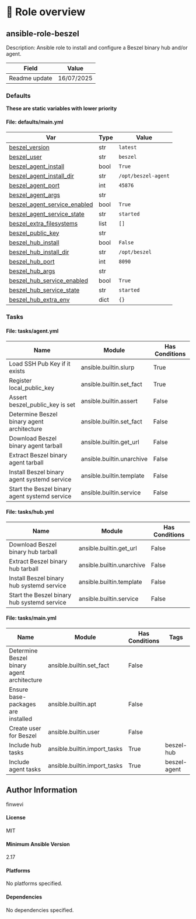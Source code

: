 <!-- DOCSIBLE START -->

# 📃 Role overview

## ansible-role-beszel



Description: Ansible role to install and configure a Beszel binary hub and/or agent.


| Field                | Value           |
|--------------------- |-----------------|
| Readme update        | 16/07/2025 |








### Defaults

**These are static variables with lower priority**

#### File: defaults/main.yml

| Var          | Type         | Value       |
|--------------|--------------|-------------|
| [beszel_version](defaults/main.yml#L6)   | str | `latest` |    
| [beszel_user](defaults/main.yml#L8)   | str | `beszel` |    
| [beszel_agent_install](defaults/main.yml#L11)   | bool | `True` |    
| [beszel_agent_install_dir](defaults/main.yml#L13)   | str | `/opt/beszel-agent` |    
| [beszel_agent_port](defaults/main.yml#L15)   | int | `45876` |    
| [beszel_agent_args](defaults/main.yml#L17)   | str |  |    
| [beszel_agent_service_enabled](defaults/main.yml#L19)   | bool | `True` |    
| [beszel_agent_service_state](defaults/main.yml#L21)   | str | `started` |    
| [beszel_extra_filesystems](defaults/main.yml#L23)   | list | `[]` |    
| [beszel_public_key](defaults/main.yml#L25)   | str |  |    
| [beszel_hub_install](defaults/main.yml#L28)   | bool | `False` |    
| [beszel_hub_install_dir](defaults/main.yml#L30)   | str | `/opt/beszel` |    
| [beszel_hub_port](defaults/main.yml#L32)   | int | `8090` |    
| [beszel_hub_args](defaults/main.yml#L34)   | str |  |    
| [beszel_hub_service_enabled](defaults/main.yml#L36)   | bool | `True` |    
| [beszel_hub_service_state](defaults/main.yml#L38)   | str | `started` |    
| [beszel_hub_extra_env](defaults/main.yml#L40)   | dict | `{}` |    





### Tasks


#### File: tasks/agent.yml

| Name | Module | Has Conditions |
| ---- | ------ | -------------- |
| Load SSH Pub Key if it exists | ansible.builtin.slurp | True |
| Register local_public_key | ansible.builtin.set_fact | True |
| Assert beszel_public_key is set | ansible.builtin.assert | False |
| Determine Beszel binary agent architecture | ansible.builtin.set_fact | False |
| Download Beszel binary agent tarball | ansible.builtin.get_url | False |
| Extract Beszel binary agent tarball | ansible.builtin.unarchive | False |
| Install Beszel binary agent systemd service | ansible.builtin.template | False |
| Start the Beszel binary agent systemd service | ansible.builtin.service | False |

#### File: tasks/hub.yml

| Name | Module | Has Conditions |
| ---- | ------ | -------------- |
| Download Beszel binary hub tarball | ansible.builtin.get_url | False |
| Extract Beszel binary hub tarball | ansible.builtin.unarchive | False |
| Install Beszel binary hub systemd service | ansible.builtin.template | False |
| Start the Beszel binary hub systemd service | ansible.builtin.service | False |

#### File: tasks/main.yml

| Name | Module | Has Conditions | Tags |
| ---- | ------ | -------------- | -----|
| Determine Beszel binary agent architecture | ansible.builtin.set_fact | False |  |
| Ensure base-packages are installed | ansible.builtin.apt | False |  |
| Create user for Beszel | ansible.builtin.user | False |  |
| Include hub tasks | ansible.builtin.import_tasks | True | beszel-hub |
| Include agent tasks | ansible.builtin.import_tasks | True | beszel-agent |







## Author Information
finwevi

#### License

MIT

#### Minimum Ansible Version

2.17

#### Platforms

No platforms specified.

#### Dependencies

No dependencies specified.
<!-- DOCSIBLE END -->
